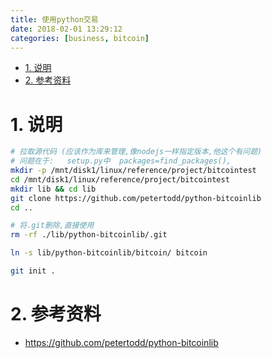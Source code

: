 ```yaml
---
title: 使用python交易
date: 2018-02-01 13:29:12
categories: [business, bitcoin]
---
```



<!-- TOC -->

- [1. 说明](#1-说明)
- [2. 参考资料](#2-参考资料)

<!-- /TOC -->

<a id="markdown-1-说明" name="1-说明"></a>
# 1. 说明


```bash
# 拉取源代码 (应该作为库来管理,像nodejs一样指定版本,他这个有问题)
# 问题在于:   setup.py中  packages=find_packages(),  
mkdir -p /mnt/disk1/linux/reference/project/bitcointest
cd /mnt/disk1/linux/reference/project/bitcointest
mkdir lib && cd lib
git clone https://github.com/petertodd/python-bitcoinlib
cd ..

# 将.git删除,直接使用
rm -rf ./lib/python-bitcoinlib/.git

ln -s lib/python-bitcoinlib/bitcoin/ bitcoin

git init .
```

<a id="markdown-2-参考资料" name="2-参考资料"></a>
# 2. 参考资料

* https://github.com/petertodd/python-bitcoinlib

